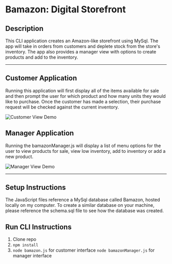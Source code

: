 # Bamazon: Digital Storefront

## Description
This CLI application creates an Amazon-like storefront using MySql. The app will take in orders from customers and deplete stock from the store's inventory. The app also provides a manager view with options to create products and add to the inventory. 

***

## Customer Application
Running this application will first display all of the items available for sale and then prompt the user for which product and how many units they would like to purchase. Once the customer has made a selection, their purchase request will be checked against the current inventory.


![Customer View Demo](https://user-images.githubusercontent.com/27502734/31977727-ce308936-b903-11e7-8225-2efb24ca9caa.gif "Customer Demo")
 
## Manager Application
Running the bamazonManager.js will display a list of menu options for the user to view products for sale, view low inventory, add to inventory or add a new product.


![Manager View Demo](https://user-images.githubusercontent.com/27502734/31977711-bc90d334-b903-11e7-939a-1c5d6af59b18.gif "Manager Demo")

***

## Setup Instructions
The JavaScript files reference a MySql database called Bamazon, hosted locally on my computer. To create a similar database on your machine, please reference the schema.sql file to see how the database was created. 

## Run CLI Instructions
1. Clone repo
2. `npm install`
3. `node bamazon.js` for customer interface
`node bamazonManager.js` for manager interface
